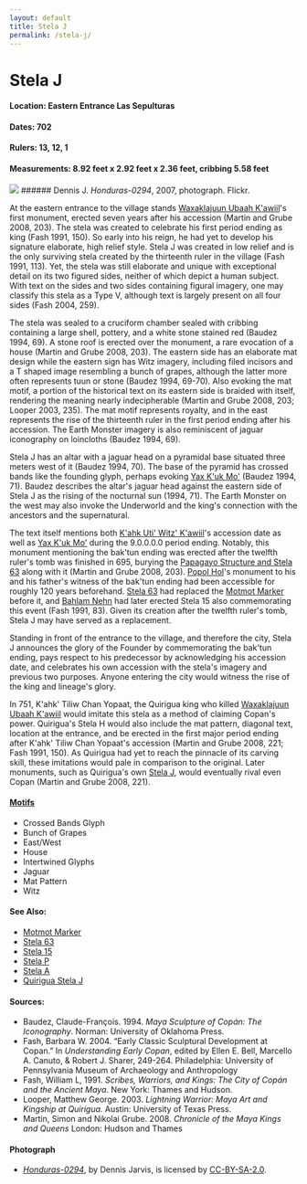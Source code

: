 ```yaml
---
layout: default
title: Stela J
permalink: /stela-j/
---
```


# Stela J

#### <strong>Location:</strong> Eastern Entrance Las Sepulturas
#### <strong>Dates:</strong> 702
#### <strong>Rulers:</strong> 13, 12, 1
#### <strong>Measurements:</strong> 8.92 feet x 2.92 feet x 2.36 feet, cribbing 5.58 feet

<img src="{{site.baseurl}}/images/stela-j-jarvis.jpg">
###### Dennis J. <cite>Honduras-0294</cite>, 2007, photograph. Flickr.

At the eastern entrance to the village stands <a href="{{site.baseurl}}/waxaklajuun-ubaah-kawiil">Waxaklajuun Ubaah K'awiil</a>'s first monument, erected seven years after his accession (Martin and Grube 2008, 203). The stela was created to celebrate his first period ending as king (Fash 1991, 150). So early into his reign, he had yet to develop his signature elaborate, high relief style. Stela J was created in low relief and is the only surviving stela created by the thirteenth ruler in the village (Fash 1991, 113). Yet, the stela was still elaborate and unique with exceptional detail on its two figured sides, neither of which depict a human subject. With text on the sides and two sides containing figural imagery, one may classify this stela as a Type V, although text is largely present on all four sides (Fash 2004, 259).

The stela was sealed to a cruciform chamber sealed with cribbing containing a large shell, pottery, and a white stone stained red (Baudez 1994, 69). A stone roof is erected over the monument, a rare evocation of a house (Martin and Grube 2008, 203). The eastern side has an elaborate mat design while the eastern sign has Witz imagery, including filed incisors and a T shaped image resembling a bunch of grapes, although the latter more often represents tuun or stone (Baudez 1994, 69-70). Also evoking the mat motif, a portion of the historical text on its eastern side is braided with itself, rendering the meaning nearly indecipherable (Martin and Grube 2008, 203; Looper 2003, 235).  The mat motif represents royalty, and in the east represents the rise of the thirteenth ruler in the first period ending after his accession. The Earth Monster imagery is also reminiscent of jaguar iconography on loincloths (Baudez 1994, 69).

Stela J has an altar with a jaguar head on a pyramidal base situated three meters west of it (Baudez 1994, 70). The base of the pyramid has crossed bands like the founding glyph, perhaps evoking <a href="{{site.baseurl}}/yax-kuk-mo">Yax K'uk Mo'</a> (Baudez 1994, 71). Baudez describes the altar's jaguar head against the eastern side of Stela J as the rising of the nocturnal sun (1994, 71). The Earth Monster on the west may also invoke the Underworld and the king's connection with the ancestors and the supernatural.

The text itself mentions both <a href="{{site.baseurl}}/kahk-uti-witz-kawiil">K'ahk Uti' Witz' K'awiil</a>'s accession date as well as <a href="{{site.baseurl}}/yax-kuk-mo">Yax K'uk Mo'</a> during the 9.0.0.0.0 period ending. Notably, this monument mentioning the bak'tun ending was erected after the twelfth ruler's tomb was finished in 695, burying the <a href="{{site.baseurl}}/structure-26">Papagayo Structure and <a href="{{site.baseurl}}/stela-63">Stela 63</a> along with it</a> (Martin and Grube 2008, 203). <a href="{{site.baseurl}}/popol-hol">Popol Hol</a>'s monument to his and his father's witness of the bak'tun ending had been accessible for roughly 120 years beforehand. <a href="{{site.baseurl}}/stela-63">Stela 63</a> had replaced the <a href="{{site.baseurl}}/motmot-marker">Motmot Marker</a> before it, and <a href="{{site.baseurl}}/bahlam-nehn">Bahlam Nehn</a> had later erected Stela 15 also commemorating this event (Fash 1991, 83). Given its creation after the twelfth ruler's tomb, Stela J may have served as a replacement.

Standing in front of the entrance to the village, and therefore the city, Stela J announces the glory of the Founder by commemorating the bak'tun ending, pays respect to his predecessor by acknowledging his accession date, and celebrates his own accession with the stela's imagery and previous two purposes. Anyone entering the city would witness the rise of the king and lineage's glory.   

In 751, K'ahk' Tiliw Chan Yopaat, the Quirigua king who killed <a href="{{site.baseurl}}/waxaklajuun-ubaah-kawiil">Waxaklajuun Ubaah K'awiil</a> would imitate this stela as a method of claiming Copan's power. Quirigua's Stela H would also include the mat pattern, diagonal text, location at the entrance, and be erected in the first major period ending after K'ahk' Tiliw Chan Yopaat's accession (Martin and Grube 2008, 221; Fash 1991, 150). As Quirigua had yet to reach the pinnacle of its carving skill, these imitations would pale in comparison to the original. Later monuments, such as Quirigua's own <a href="{{site.baseurl}}/quirigua-stela-j">Stela J</a>, would eventually rival even Copan (Martin and Grube 2008, 221).  

#### <strong><a href="{{site.baseurl}}/motif-glossary">Motifs</a></strong>
<ul>
<li>Crossed Bands Glyph</li>
<li>Bunch of Grapes</li>
<li>East/West</li>
<li>House</li>
<li>Intertwined Glyphs</li>
<li>Jaguar</li>
<li>Mat Pattern</li>
<li>Witz</li>
</ul>

#### <strong>See Also:</strong>
<ul>
<li><a href="{{site.baseurl}}/motmot-marker">Motmot Marker</a></li>
<li><a href="{{site.baseurl}}/stela-63">Stela 63</a></li>
<li><a href="{{site.baseurl}}/stela-15">Stela 15</a></li>
<li><a href="{{site.baseurl}}/stela-p">Stela P</a></li>
<li><a href="{{site.baseurl}}/stela-a">Stela A</a></li>
<li><a href="{{site.baseurl}}/quirigua-stela-j">Quirigua Stela J</a></li>
</ul>

#### <strong>Sources:</strong>
<ul>
<li>Baudez, Claude-François. 1994. <cite>Maya Sculpture of Copán: The Iconography</cite>. Norman: University of Oklahoma Press.</li>  
<li>Fash, Barbara W. 2004. “Early Classic Sculptural Development at Copan.” In <cite>Understanding Early Copan</cite>, edited by Ellen E. Bell, Marcello A. Canuto, & Robert J. Sharer, 249-264. Philadelphia: University of Pennsylvania Museum of Archaeology and Anthropology</li>
<li>Fash, William L, 1991. <cite>Scribes, Warriors, and Kings: The City of Copán and the Ancient Maya</cite>. New York: Thames and Hudson.</li>
<li>Looper, Matthew George. 2003. <cite>Lightning Warrior: Maya Art and Kingship at Quirigua.</cite> Austin: University of Texas Press. </li>
<li>Martin, Simon and Nikolai Grube. 2008. <cite>Chronicle of the Maya Kings and Queens</cite> London: Hudson and Thames</li>
</ul>

#### <strong>Photograph</strong>
<ul>
<li><a href="https://www.flickr.com/photos/archer10/2214390990/in/photolist-4nBokD-4nFki1"><cite>Honduras-0294</cite></a>, by Dennis Jarvis, is licensed by <a href="https://creativecommons.org/licenses/by-sa/2.0/">CC-BY-SA-2.0</a>.</li>
</ul>
